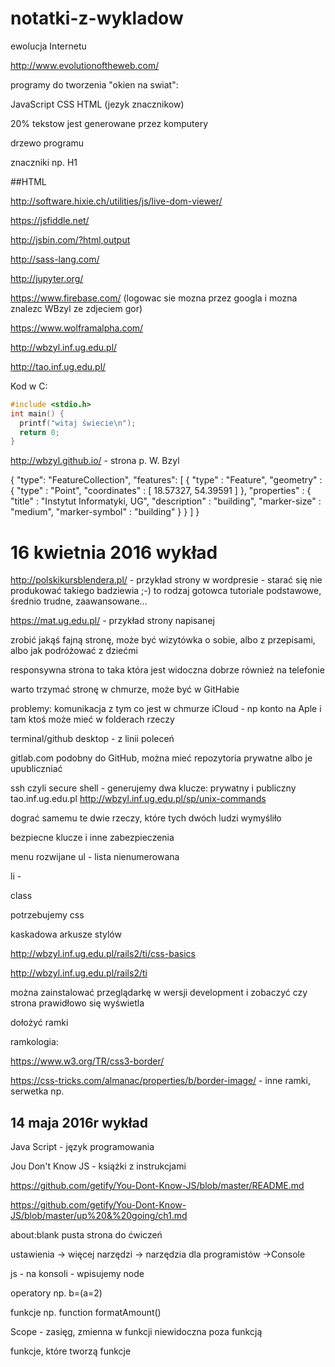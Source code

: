 # notatki-z-wykladow

ewolucja Internetu

http://www.evolutionoftheweb.com/

programy do tworzenia "okien na swiat":

JavaScript
CSS
HTML (jezyk znacznikow)

20% tekstow jest generowane przez komputery

drzewo programu

znaczniki np. H1 

##HTML

http://software.hixie.ch/utilities/js/live-dom-viewer/

https://jsfiddle.net/

http://jsbin.com/?html,output

http://sass-lang.com/

http://jupyter.org/

https://www.firebase.com/ (logowac sie mozna przez googla i mozna znalezc WBzyl ze zdjeciem gor)

https://www.wolframalpha.com/



http://wbzyl.inf.ug.edu.pl/

http://tao.inf.ug.edu.pl/


Kod w C:

```c
#include <stdio.h>
int main() {
  printf("witaj świecie\n");
  return 0;
}
```

http://wbzyl.github.io/ - strona p. W. Bzyl


{
  "type": "FeatureCollection",
  "features": [
    { 
      "type" : "Feature", 
      "geometry" : { 
        "type" : "Point", 
        "coordinates" : [ 18.57327, 54.39591 ] 
      }, 
      "properties" : { 
        "title" : "Instytut Informatyki, UG", 
        "description" : "building", 
        "marker-size" : "medium", 
        "marker-symbol" : "building" 
      } 
    }
  ]
}


# 16 kwietnia 2016 wykład

http://polskikursblendera.pl/ - przykład strony w wordpresie - starać się nie produkować takiego badziewia ;-) to rodzaj gotowca
tutoriale podstawowe, średnio trudne, zaawansowane...

https://mat.ug.edu.pl/ - przykład strony napisanej

zrobić jakąś fajną stronę, może być wizytówka o sobie, albo z przepisami, albo jak podróżować z dziećmi

responsywna strona to taka która jest widoczna dobrze również na telefonie

warto trzymać stronę w chmurze, może być w GitHabie

problemy:
komunikacja z tym co jest w chmurze
iCloud - np konto na Aple i tam ktoś może mieć w folderach rzeczy

terminal/github desktop - z linii poleceń

gitlab.com podobny do GitHub, można mieć repozytoria prywatne albo je upubliczniać

ssh czyli secure shell - generujemy dwa klucze: prywatny i publiczny
tao.inf.ug.edu.pl
http://wbzyl.inf.ug.edu.pl/sp/unix-commands

dograć samemu te dwie rzeczy, które tych dwóch ludzi wymyśliło

bezpiecne klucze i inne zabezpieczenia


menu rozwijane
ul - lista nienumerowana

li - 

class

potrzebujemy css

kaskadowa arkusze stylów

http://wbzyl.inf.ug.edu.pl/rails2/ti/css-basics

http://wbzyl.inf.ug.edu.pl/rails2/ti

można zainstalować przeglądarkę w wersji development i zobaczyć czy strona prawidłowo się wyświetla

dołożyć ramki

ramkologia:

https://www.w3.org/TR/css3-border/

https://css-tricks.com/almanac/properties/b/border-image/ - inne ramki, serwetka np.


## 14 maja 2016r wykład

Java Script - język programowania

Jou Don't Know JS - książki z instrukcjami

https://github.com/getify/You-Dont-Know-JS/blob/master/README.md

https://github.com/getify/You-Dont-Know-JS/blob/master/up%20&%20going/ch1.md

about:blank pusta strona do ćwiczeń

ustawienia -> więcej narzędzi -> narzędzia dla programistów ->Console

js - na konsoli - wpisujemy node

operatory np. b=(a=2)

funkcje np. function formatAmount()

Scope - zasięg, zmienna w funkcji niewidoczna poza funkcją

funkcje, które tworzą funkcje



